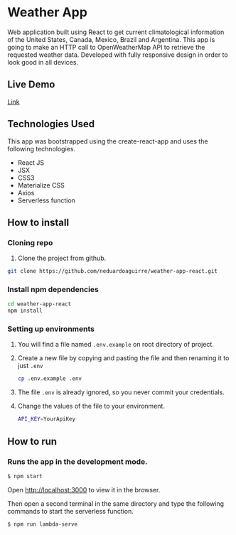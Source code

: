 # Weather App

Web application built using React to get current climatological information of the United States, Canada, Mexico, Brazil and Argentina. This app is going to make an HTTP call to OpenWeatherMap API to retrieve the requested weather data. Developed with fully responsive design in order to look good in all devices.

## Live Demo

[Link](https://theweatherappreact.netlify.app/)

## Technologies Used

This app was bootstrapped using the create-react-app and uses the following technologies.

- React JS
- JSX
- CSS3
- Materialize CSS
- Axios
- Serverless function

## How to install

### Cloning repo

1.  Clone the project from github.

```sh
git clone https://github.com/neduardoaguirre/weather-app-react.git
```

### Install npm dependencies

```sh
cd weather-app-react
npm install
```

### Setting up environments

1.  You will find a file named `.env.example` on root directory of project.
2.  Create a new file by copying and pasting the file and then renaming it to just `.env`
    ```sh
    cp .env.example .env
    ```
3.  The file `.env` is already ignored, so you never commit your credentials.
4.  Change the values of the file to your environment.

    ```sh
    API_KEY=YourApiKey

    ```

## How to run

### Runs the app in the development mode.

```sh
$ npm start
```

Open [http://localhost:3000](http://localhost:3000) to view it in the browser.

Then open a second terminal in the same directory and type the following commands to start the serverless function.

```sh
$ npm run lambda-serve
```
